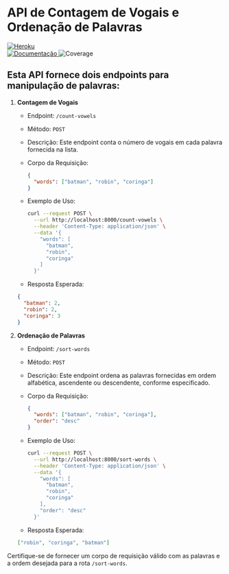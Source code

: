 # API de Contagem de Vogais e Ordenação de Palavras

<div>
  <a href="https://pilar-case-28a56b588b23.herokuapp.com/health_check/">
    <img src="https://img.shields.io/badge/API-Heroku-430098?style=for-the-badge&logo=heroku" alt="Heroku">
  </a>
</div>

<div>
  <a href="https://pilar-case-28a56b588b23.herokuapp.com/docs">
    <img src="https://img.shields.io/badge/Documentação-API-blue" alt="Documentação">
  </a>
  <img src="https://img.shields.io/badge/coverage-100%25-brightgreen" alt="Coverage">
</div>

## Esta API fornece dois endpoints para manipulação de palavras:

1. **Contagem de Vogais**

   - Endpoint: `/count-vowels`
   - Método: `POST`
   - Descrição: Este endpoint conta o número de vogais em cada palavra fornecida na lista.
   - Corpo da Requisição:
     ```json
     {
       "words": ["batman", "robin", "coringa"]
     }
     ```
   - Exemplo de Uso:

     ```bash
     curl --request POST \
       --url http://localhost:8000/count-vowels \
       --header 'Content-Type: application/json' \
       --data '{
         "words": [
           "batman",
           "robin",
           "coringa"
         ]
       }'
     ```

   - Resposta Esperada:

   ```json
   {
     "batman": 2,
     "robin": 2,
     "coringa": 3
   }
   ```

2. **Ordenação de Palavras**

   - Endpoint: `/sort-words`
   - Método: `POST`
   - Descrição: Este endpoint ordena as palavras fornecidas em ordem alfabética, ascendente ou descendente, conforme especificado.
   - Corpo da Requisição:
     ```json
     {
       "words": ["batman", "robin", "coringa"],
       "order": "desc"
     }
     ```
   - Exemplo de Uso:

     ```bash
     curl --request POST \
       --url http://localhost:8000/sort-words \
       --header 'Content-Type: application/json' \
       --data '{
         "words": [
           "batman",
           "robin",
           "coringa"
         ],
         "order": "desc"
       }'
     ```

   - Resposta Esperada:

   ```json
   ["robin", "coringa", "batman"]
   ```

Certifique-se de fornecer um corpo de requisição válido com as palavras e a ordem desejada para a rota `/sort-words`.
